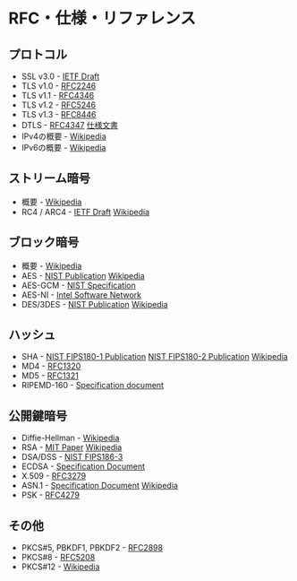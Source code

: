 # RFC・仕様・リファレンス

## プロトコル

* SSL v3.0 - [IETF Draft](https://tools.ietf.org/id/draft-ietf-tls-ssl-version3-00.txt)
* TLS v1.0 - [RFC2246](https://www.ietf.org/rfc/rfc2246.txt)
* TLS v1.1 - [RFC4346](https://www.ietf.org/rfc/rfc4346.txt)
* TLS v1.2 - [RFC5246](https://www.ietf.org/rfc/rfc5246.txt)
* TLS v1.3 - [RFC8446](https://www.ietf.org/rfc/rfc8446.txt)
* DTLS - [RFC4347](https://tools.ietf.org/html/rfc4347) [仕様文書](https://crypto.stanford.edu/~nagendra/papers/dtls.pdf)
* IPv4の概要 - [Wikipedia](https://en.wikipedia.org/wiki/IPv4)
* IPv6の概要 - [Wikipedia](https://en.wikipedia.org/wiki/IPv6)

## ストリーム暗号

* 概要 - [Wikipedia](https://en.wikipedia.org/wiki/Stream_cipher)
* RC4 / ARC4 - [IETF Draft](https://tools.ietf.org/id/draft-kaukonen-cipher-arcfour-03.txt) [Wikipedia](https://en.wikipedia.org/wiki/Rc4)

## ブロック暗号

* 概要 - [Wikipedia](https://en.wikipedia.org/wiki/Block_cipher)
* AES - [NIST Publication](https://csrc.nist.gov/publications/fips/fips197/fips-197.pdf) [Wikipedia](https://en.wikipedia.org/wiki/Advanced_Encryption_Standard)
* AES-GCM - [NIST Specification](https://csrc.nist.rip/groups/ST/toolkit/BCM/documents/proposedmodes/gcm/gcm-spec.pdf)
* AES-NI - [Intel Software Network](https://software.intel.com/en-us/articles/intel-advanced-encryption-standard-instructions-aes-ni/)
* DES/3DES - [NIST Publication](https://csrc.nist.gov/publications/fips/fips46-3/fips46-3.pdf) [Wikipedia](https://en.wikipedia.org/wiki/Data_Encryption_Standard)

## ハッシュ

* SHA - [NIST FIPS180-1 Publication](https://www.itl.nist.gov/fipspubs/fip180-1.htm">https://www.itl.nist.gov/fipspubs/fip180-1.htm) [NIST FIPS180-2 Publication](https://csrc.nist.gov/publications/fips/fips180-2/fips180-2.pdf) [Wikipedia](https://en.wikipedia.org/wiki/SHA_hash_functions)
* MD4 - [RFC1320](https://tools.ietf.org/html/rfc1320)
* MD5 - [RFC1321](https://tools.ietf.org/html/rfc1321)
* RIPEMD-160 - [Specification document](https://homes.esat.kuleuven.be/~bosselae/ripemd160.html)

## 公開鍵暗号

* Diffie-Hellman - [Wikipedia](https://en.wikipedia.org/wiki/Diffie-Hellman_key_exchange)
* RSA - [MIT Paper](https://people.csail.mit.edu/rivest/Rsapaper.pdf) [Wikipedia](https://en.wikipedia.org/wiki/RSA)
* DSA/DSS - [NIST FIPS186-3](https://csrc.nist.gov/publications/fips/fips186-3/fips_186-3.pdf)
* ECDSA - [Specification Document](https://www.cs.miami.edu/home/burt/learning/Csc609.142/ecdsa-cert.pdf)
* X.509 - [RFC3279](https://www.ietf.org/rfc/rfc3279.txt)
* ASN.1 - [Specification Document](https://luca.ntop.org/Teaching/Appunti/asn1.html) [Wikipedia](https://en.wikipedia.org/wiki/Abstract_Syntax_Notation_One)
* PSK - [RFC4279](https://tools.ietf.org/html/rfc4279)

## その他

* PKCS#5, PBKDF1, PBKDF2 - [RFC2898](https://tools.ietf.org/html/rfc2898)
* PKCS#8 - [RFC5208](https://tools.ietf.org/html/rfc5208)
* PKCS#12 - [Wikipedia](https://en.wikipedia.org/wiki/PKCS_12)
